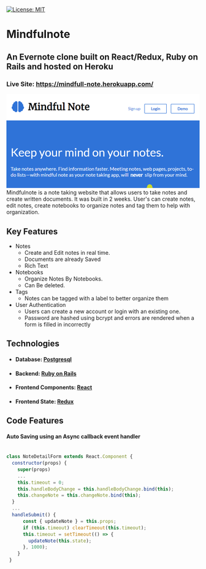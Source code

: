 [![License: MIT](https://img.shields.io/badge/License-MIT-yellow.svg)](https://opensource.org/licenses/MIT)

# Mindfulnote
## An Evernote clone built on React/Redux, Ruby on Rails and hosted on Heroku
### Live Site: https://mindfull-note.herokuapp.com/
![Welcome](/readme_media/Welcome.png)
Mindfulnote is a note taking website that allows users to take notes and create written documents. It was built in 2 weeks.
User's can create notes, edit notes, create notebooks to organize notes and tag them to help with organization.


## Key Features
+ Notes
  + Create and Edit notes in real time.
  + Documents are already Saved
  + Rich Text
+ Notebooks
   + Organize Notes By Notebooks.
   + Can Be deleted.
+ Tags
  + Notes can be tagged with a label to better organize them
+ User Authentication
  + Users can create a new account or login with an existing one.
  + Password are hashed using bcrypt and errors are rendered when a form is filled in incorrectly

## Technologies

+ #### Database: [Postgresql](https://www.postgresql.org/)

+ #### Backend: [Ruby on Rails](https://rubyonrails.org/)

+ #### Frontend Components: [React](https://reactjs.org/)

+ #### Frontend State: [Redux](https://redux.js.org/)

## Code Features

#### Auto Saving using an Async callback event handler

```javascript

class NoteDetailForm extends React.Component {
  constructor(props) {
    super(props)
    ...
    this.timeout = 0;
    this.handleBodyChange = this.handleBodyChange.bind(this);
    this.changeNote = this.changeNote.bind(this);
  }
  ...
  handleSubmit() {
      const { updateNote } = this.props;
      if (this.timeout) clearTimeout(this.timeout);
      this.timeout = setTimeout(() => {
        updateNote(this.state);
      }, 1000);
    }
 }

````
